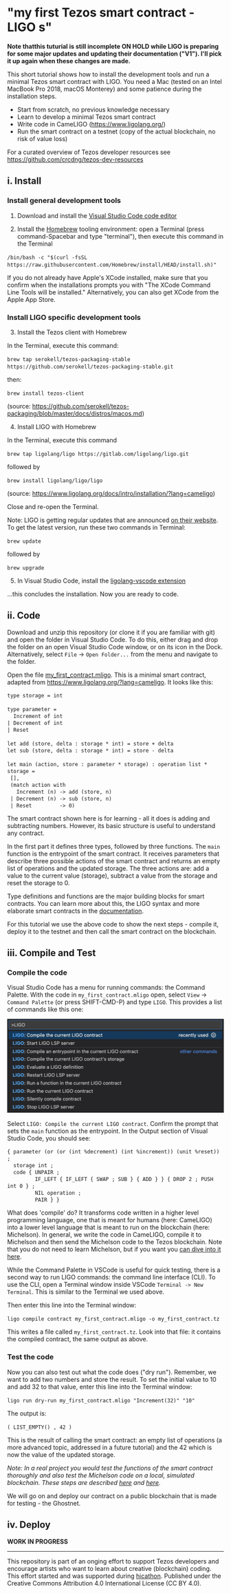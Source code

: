 # "my first Tezos smart contract - LIGO s"

**Note thatthis tuturial is still incomplete ON HOLD while LIGO is preparing for some major updates and updating their documentation ("V1"). I'll pick it up again when these changes are made.**

This short tutorial shows how to install the development tools and run a minimal Tezos smart contract with LIGO. You need a Mac (tested on an Intel MacBook Pro 2018, macOS Monterey) and some patience during the installation steps.

- Start from scratch, no previous knowledge necessary 
- Learn to develop a minimal Tezos smart contract 
- Write code in CameLIGO (https://www.ligolang.org/)
- Run the smart contract on a testnet (copy of the actual blockchain, no risk of value loss)

For a curated overview of Tezos developer resources see https://github.com/crcdng/tezos-dev-resources

## i. Install

### Install general development tools 

1. Download and install the [Visual Studio Code code editor](https://code.visualstudio.com/)

2. Install the [Homebrew](https://brew.sh/) tooling environment: open a Terminal (press command-Spacebar and type "terminal"), then execute this command in the Terminal 

`/bin/bash -c "$(curl -fsSL https://raw.githubusercontent.com/Homebrew/install/HEAD/install.sh)"`

If you do not already have Apple's XCode installed, make sure that you confirm when the installations prompts you with "The XCode Command Line Tools will be installed." Alternatively, you can also get XCode from the Apple App Store. 

### Install LIGO specific development tools 

3. Install the Tezos client with Homebrew

In the Terminal, execute this command: 

`brew tap serokell/tezos-packaging-stable https://github.com/serokell/tezos-packaging-stable.git`

then:

`brew install tezos-client`

(source: https://github.com/serokell/tezos-packaging/blob/master/docs/distros/macos.md)

4. Install LIGO with Homebrew

In the Terminal, execute this command 

`brew tap ligolang/ligo https://gitlab.com/ligolang/ligo.git`

followed by

`brew install ligolang/ligo/ligo`

(source: https://www.ligolang.org/docs/intro/installation/?lang=cameligo)

Close and re-open the Terminal. 

Note: LIGO is getting regular updates that are announced [on their website](https://ligolang.org/). To get the latest version, run these two commands in Terminal:   

`brew update`

followed by 

`brew upgrade`

5. In Visual Studio Code, install the [ligolang-vscode extension](https://marketplace.visualstudio.com/items?itemName=ligolang-publish.ligo-vscode) 

...this concludes the installation. Now you are ready to code.

## ii. Code  

Download and unzip this repository (or clone it if you are familiar with git) and open the folder in Visual Studio Code. To do this, either drag and drop the folder on an open Visual Studio Code window, or on its icon in the Dock. Alternatively, select `File` -> `Open Folder...` from the menu and navigate to the folder. 

Open the file [my_first_contract.mligo](my_first_contract.mligo). This is a minimal smart contract, adapted from https://www.ligolang.org/?lang=cameligo. It looks like this: 

```ligo
type storage = int

type parameter =
  Increment of int
| Decrement of int
| Reset

let add (store, delta : storage * int) = store + delta
let sub (store, delta : storage * int) = store - delta

let main (action, store : parameter * storage) : operation list * storage =
 [],   
 (match action with
   Increment (n) -> add (store, n)
 | Decrement (n) -> sub (store, n)
 | Reset         -> 0)
```

The smart contract shown here is for learning - all it does is adding and subtracting numbers. However, its basic structure is useful to understand any contract.

In the first part it defines three types, followed by three functions. The `main` function is the entrypoint of the smart contract. It receives parameters that describe three possible actions of the smart contract and returns an empty list of operations and the updated storage. The three actions are: add a value to the current value (storage), subtract a value from the storage and reset the storage to 0.

Type definitions and functions are the major building blocks for smart contracts. You can learn more about this, the LIGO syntax and more elaborate smart contracts in the [documentation](https://www.ligolang.org/docs/intro/introduction?lang=cameligo). 

For this tutorial we use the above code to show the next steps - compile it, deploy it to the testnet and then call the smart contract on the blockchain.

## iii. Compile and Test

### Compile the code 
 
Visual Studio Code has a menu for running commands: the Command Palette. With the code in `my_first_contract.mligo` open, select `View` -> `Command Palette` (or press SHIFT-CMD-P) and type `LIGO`. This provides a list of commands like this one: 

![](images/vscode_ligo_commands.jpg)

Select `LIGO: Compile the current LIGO contract`. Confirm the prompt that sets the `main` function as the entrypoint. In the Output section of Visual Studio Code, you should see: 

```
{ parameter (or (or (int %decrement) (int %increment)) (unit %reset)) ;
  storage int ;
  code { UNPAIR ;
         IF_LEFT { IF_LEFT { SWAP ; SUB } { ADD } } { DROP 2 ; PUSH int 0 } ;
         NIL operation ;
         PAIR } }
```

What does 'compile' do? It transforms code written in a higher level programming language, one that is meant for humans (here: CameLIGO) into a lower level language that is meant to run on the blockchain (here: Michelson). In general, we write the code in CameLIGO, compile it to Michelson and then send the Michelson code to the Tezos blockchain. Note that you do not need to learn Michelson, but if you want you [can dive into it here](https://tezos.gitlab.io/active/michelson.html).

While the Command Palette in VSCode is useful for quick testing, there is a second way to run LIGO commands: the command line interface (CLI). To use the CLI, open a Terminal window inside VSCode `Terminal -> New Terminal`. This is similar to the Terminal we used above.

Then enter this line into the Terminal window:

`ligo compile contract my_first_contract.mligo -o my_first_contract.tz`

This writes a file called `my_first_contract.tz`. Look into that file: it contains the compiled contract, the same output as above.

### Test the code 

Now you can also test out what the code does ("dry run"). Remember, we want to add two numbers and store the result. To set the initial value to 10 and add 32 to that value, enter this line into the Terminal window:

`ligo run dry-run my_first_contract.mligo "Increment(32)" "10"`

The output is:

`( LIST_EMPTY() , 42 )`

This is the result of calling the smart contract: an empty list of operations (a more advanced topic, addressed in a future tutorial) and the 42 which is now the value of the updated storage.

*Note: In a real project you would test the functions of the smart contract thoroughly and also test the Michelson code on a local, simulated blockchain. These steps are described [here](https://ligolang.org/docs/tutorials/getting-started?lang=cameligo#test-the-code-with-ligo-test-framework) and [here](https://ligolang.org/docs/tutorials/getting-started?lang=cameligo#testing-the-michelson-contract).* 

We will go on and deploy our contract on a public blockchain that is made for testing - the Ghostnet.

## iv. Deploy 

**WORK IN PROGRESS** 

---

This repository is part of an onging effort to support Tezos developers and encourage artists who want to learn about creative (blockchain) coding. This effort started and was supported during [hicathon](https://hicathon.xyz/). Published under the Creative Commons Attribution 4.0 International License (CC BY 4.0).
